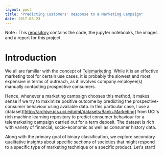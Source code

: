 ```yaml
---
layout: post
title: "Predicting Customers' Response to a Marketing Campaign"
date: 2017-08-23
---
```

Note : This [repository](https://github.com/nachiketmparanjape/Bank_UCI) contains the code, the jupyter notebooks, the images and a report for this project.
# Introduction

  We all are familiar with the concept of [Telemarketing](https://en.wikipedia.org/wiki/Telemarketing). While it is an effective marketing tool for certain use cases, it is probably the slowest and most expensive in terms of outreach, as it involves company employee(s) manually contacting prospective consumers.
  
  Hence, whenever a marketing campaign chooses this method, it makes sense if we try to maximize positive outcome by predicting the prospective-consumer behaviour using available data. In this particular case, I use a (dataset)[http://archive.ics.uci.edu/ml/datasets/Bank+Marketing] from UCI's rich machine learning repository to predict consumer behaviour for a telemarketing campaign carried out for a term deposit. The dataset is rich with variety of financial, socio-economic as well as consumer history data.
  
  Along with the primary goal of binary classification, we explore secondary qualitative insights about specific sections of societies that might respond to a specific type of marketing technique or a specific product. Let's start!
